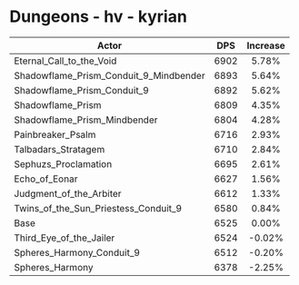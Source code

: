 # Dungeons - hv - kyrian
| Actor | DPS | Increase |
|---|:---:|:---:|
|Eternal_Call_to_the_Void|6902|5.78%|
|Shadowflame_Prism_Conduit_9_Mindbender|6893|5.64%|
|Shadowflame_Prism_Conduit_9|6892|5.62%|
|Shadowflame_Prism|6809|4.35%|
|Shadowflame_Prism_Mindbender|6804|4.28%|
|Painbreaker_Psalm|6716|2.93%|
|Talbadars_Stratagem|6710|2.84%|
|Sephuzs_Proclamation|6695|2.61%|
|Echo_of_Eonar|6627|1.56%|
|Judgment_of_the_Arbiter|6612|1.33%|
|Twins_of_the_Sun_Priestess_Conduit_9|6580|0.84%|
|Base|6525|0.00%|
|Third_Eye_of_the_Jailer|6524|-0.02%|
|Spheres_Harmony_Conduit_9|6512|-0.20%|
|Spheres_Harmony|6378|-2.25%|
